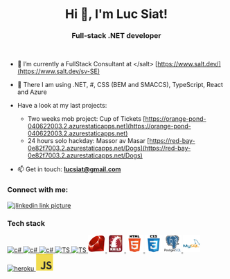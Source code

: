 <h1 align="center">Hi 👋, I'm Luc Siat!</h1>
<h3 align="center">Full-stack .NET developer</h3>
<br>

- 🔭 I’m currently a FullStack Consultant at \</salt\> [https://www.salt.dev/](https://www.salt.dev/sv-SE) 

- 🌱 There I am using .NET, #, CSS (BEM and SMACCS), TypeScript, React and Azure

- Have a look at my last projects:
  - Two weeks mob project: Cup of Tickets [https://orange-pond-040622003.2.azurestaticapps.net](https://orange-pond-040622003.2.azurestaticapps.net)
  - 24 hours solo hackday: Massor av Masar [https://red-bay-0e82f7003.2.azurestaticapps.net/Dogs](https://red-bay-0e82f7003.2.azurestaticapps.net/Dogs)

- 📫 Get in touch: **lucsiat@gmail.com**


<h3 align="left">Connect with me:</h3>
<p align="left">
  <a href="https://www.linkedin.com/in/luc-siat/" target="blank"><img align="center" src="https://raw.githubusercontent.com/rahuldkjain/github-profile-readme-generator/master/src/images/icons/Social/linked-in-alt.svg" alt="jlinkedin link picture" height="30" width="40" /></a>
</p>
<h3 align="left">Tech stack</h3>


<p align="left"> 
   <a href="https://learn.microsoft.com/en-us/dotnet/csharp/tour-of-csharp/" target="_blank" rel="noreferrer"> <img src="https://static.wikia.nocookie.net/wikies/images/4/43/Logo-csharp.png/revision/latest/scale-to-width-down/500?cb=20180617092325&path-prefix=ru" alt="c#" width="40" height="40"/> </a>
    <a href="https://dotnet.microsoft.com/en-us/" target="_blank" rel="noreferrer"> <img src="https://upload.wikimedia.org/wikipedia/commons/thumb/7/7d/Microsoft_.NET_logo.svg/1200px-Microsoft_.NET_logo.svg.png" alt="c#" width="40" height="40"/> </a>
      <a href="https://azure.microsoft.com/sv-se/free/search/?ef_id=_k_CjwKCAjwge2iBhBBEiwAfXDBR8iv9zeZoCPX-YajY1NaV-E5TQ4whWnGRi2sXLNfNrqL3bog1g9GIRoCmQYQAvD_BwE_k_&OCID=AIDcmmtops7fz5_SEM__k_CjwKCAjwge2iBhBBEiwAfXDBR8iv9zeZoCPX-YajY1NaV-E5TQ4whWnGRi2sXLNfNrqL3bog1g9GIRoCmQYQAvD_BwE_k_&gclid=CjwKCAjwge2iBhBBEiwAfXDBR8iv9zeZoCPX-YajY1NaV-E5TQ4whWnGRi2sXLNfNrqL3bog1g9GIRoCmQYQAvD_BwE" target="_blank" rel="noreferrer"> <img src="https://upload.wikimedia.org/wikipedia/commons/thumb/f/fa/Microsoft_Azure.svg/1200px-Microsoft_Azure.svg.png" alt="c#" width="40" height="40"/> </a>
   <a href="https://www.typescriptlang.org/" target="_blank" rel="noreferrer"> <img src="https://github.com/Luc-Siat/Luc-Siat/assets/95415989/d4bef3a7-4698-4b30-9c23-ce7f64050807" alt="TS" width="40" height="40"/> </a>
   <a href="https://react.dev/" target="_blank" rel="noreferrer"> <img src="https://upload.wikimedia.org/wikipedia/commons/thumb/a/a7/React-icon.svg/1200px-React-icon.svg.png" alt="TS" width="40" height="40"/> </a> 
  <a href="https://www.ruby-lang.org/en/" target="_blank" rel="noreferrer"> <img src="https://raw.githubusercontent.com/devicons/devicon/master/icons/ruby/ruby-original.svg" alt="ruby" width="40" height="40"/> </a>
  <a href="https://rubyonrails.org" target="_blank" rel="noreferrer"> <img src="https://raw.githubusercontent.com/devicons/devicon/master/icons/rails/rails-original-wordmark.svg" alt="rails" width="40" height="40"/> </a>
  <a href="https://www.w3.org/html/" target="_blank" rel="noreferrer"> <img src="https://raw.githubusercontent.com/devicons/devicon/master/icons/html5/html5-original-wordmark.svg" alt="html5" width="40" height="40"/> </a>
  <a href="https://www.w3schools.com/css/" target="_blank" rel="noreferrer"> <img src="https://raw.githubusercontent.com/devicons/devicon/master/icons/css3/css3-original-wordmark.svg" alt="css3" width="40" height="40"/></a>
  <a href="https://www.postgresql.org" target="_blank" rel="noreferrer"> <img src="https://raw.githubusercontent.com/devicons/devicon/master/icons/postgresql/postgresql-original-wordmark.svg" alt="postgresql" width="40" height="40"/> </a>
  <a href="https://www.mysql.com/" target="_blank" rel="noreferrer"> <img src="https://raw.githubusercontent.com/devicons/devicon/master/icons/mysql/mysql-original-wordmark.svg" alt="mysql" width="40" height="40"/> </a>
  <a href="https://heroku.com" target="_blank" rel="noreferrer"> <img src="https://www.vectorlogo.zone/logos/heroku/heroku-icon.svg" alt="heroku" width="40" height="40"/> </a> 
  <a href="https://developer.mozilla.org/en-US/docs/Web/JavaScript" target="_blank" rel="noreferrer"> <img src="https://raw.githubusercontent.com/devicons/devicon/master/icons/javascript/javascript-original.svg" alt="javascript" width="40" height="40"/> </a>
 </p>
